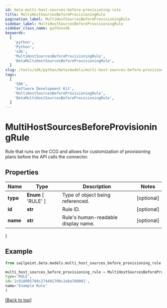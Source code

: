 ```yaml
---
id: beta-multi-host-sources-before-provisioning-rule
title: MultiHostSourcesBeforeProvisioningRule
pagination_label: MultiHostSourcesBeforeProvisioningRule
sidebar_label: MultiHostSourcesBeforeProvisioningRule
sidebar_class_name: pythonsdk
keywords:
  [
    'python',
    'Python',
    'sdk',
    'MultiHostSourcesBeforeProvisioningRule',
    'BetaMultiHostSourcesBeforeProvisioningRule',
  ]
slug: /tools/sdk/python/beta/models/multi-host-sources-before-provisioning-rule
tags:
  [
    'SDK',
    'Software Development Kit',
    'MultiHostSourcesBeforeProvisioningRule',
    'BetaMultiHostSourcesBeforeProvisioningRule',
  ]
---
```


# MultiHostSourcesBeforeProvisioningRule

Rule that runs on the CCG and allows for customization of provisioning plans before the API calls the connector.

## Properties

| Name | Type | Description | Notes |
| --- | --- | --- | --- |
| **type** | **Enum** [ 'RULE' ] | Type of object being referenced. | [optional] |
| **id** | **str** | Rule ID. | [optional] |
| **name** | **str** | Rule's human-readable display name. | [optional] |

}

## Example

```python
from sailpoint.beta.models.multi_host_sources_before_provisioning_rule import MultiHostSourcesBeforeProvisioningRule

multi_host_sources_before_provisioning_rule = MultiHostSourcesBeforeProvisioningRule(
type='RULE',
id='2c918085708c274401708c2a8a760001',
name='Example Rule'
)

```

[[Back to top]](#)
